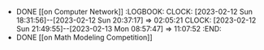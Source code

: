 - DONE [[on Computer Network]]
  :LOGBOOK:
  CLOCK: [2023-02-12 Sun 18:31:56]--[2023-02-12 Sun 20:37:17] =>  02:05:21
  CLOCK: [2023-02-12 Sun 21:49:55]--[2023-02-13 Mon 08:57:47] =>  11:07:52
  :END:
- DONE [[on Math Modeling Competition]]